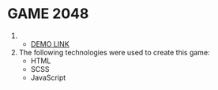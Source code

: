# GAME 2048
1. - [DEMO LINK](https://mykolabutylkov.github.io/game-2048_js/)
1. The following technologies were used to create this game:
    - HTML
    - SCSS
    - JavaScript
